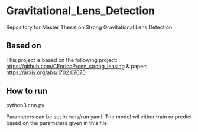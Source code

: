 # Gravitational_Lens_Detection
Repository for Master Thesis on Strong Gravitational Lens Detection.

## Based on
This project is based on the following project: https://github.com/CEnricoP/cnn_strong_lensing & paper: https://arxiv.org/abs/1702.07675


## How to run
python3 cnn.py

Parameters can be set in runs/run.yaml. The model wil either train or predict based on the parameters given in this file.
